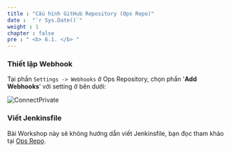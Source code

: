```yaml
---
title : "Cấu hình GitHub Repository (Ops Repo)"
date :  "`r Sys.Date()`" 
weight : 1 
chapter : false
pre : " <b> 6.1. </b> "
---
```


### Thiết lập Webhook

Tại phần `Settings -> Webhooks` ở Ops Repository, chọn phần '**Add Webhooks**’ với setting ở bên dưới:

![ConnectPrivate](/images/6-devsecops/6.1-ops-repo/OpsWebhook.png)

### Viết Jenkinsfile

Bài Workshop này sẽ không hướng dẫn viết Jenkinsfile, bạn đọc tham khảo tại [Ops Repo](https://github.com/heyyytamvo/FCJ2024-WS2-OpsRepo/tree/main).